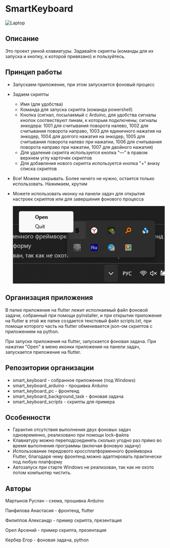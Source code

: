 # SmartKeyboard
<img src="img/laptop.png" width="" alt="Laptop">

## Описание
Это проект умной клавиатуры. Задавайте скрипты (команды для их запуска и кнопку, к которой привязано) и пользуйтесь.
## Принцип работы
- Запускаем приложение, при этом запускается фоновый процесс
- Задаем скрипты
    - Имя (для удобства)
    - Команда для запуска скрипта (команда powershell)
    - Кнопка (сигнал, посылаемый с Arduino, для удобства сигналы кнопок соотвествуют пинам, к которым подключены; сигналы энкодера: 1001 для считывания поворота налево, 1002 для считывания поворота направо, 1003 для единичного нажатия на энкодер, 1004 для долгого нажатия на энкодер, 1005 для считывания поворота налево при нажатии, 1006 для считывания поворота направо при нажатии, 1007 для двойного нажатия)
    - Для удаления скрипта используется кнопка "—" в правом верхнем углу карточек скриптов
    - Для добавления нового скрипта используется кнопка "+" внизу списка скриптов
- Все! Можем закрывать. Более ничего не нужно, остается только использовать. Нажимаем, крутим
- Можете использовать иконку на панели задач для открытия настроек скриптов или для завершения фонового процесса

    <img src="img/stray.png" width="" alt="stray">

## Организация приложения
В папке приложения на flutter лежит исполнаемый файл фоновой задачи, собранный при помощи pyinstaller, и при открытии приложения на flutter в этой же папке создается текстовый файл scripts.txt, при помощи которого часть на flutter обменивается json-ом скриптов с приложением на python.

При запуске приложения на flutter, запускается фоновая задача. При нажатии "Open" в меню иконки приложения на панели задач, запускается приложение на flutter.
## Репозитории организации
- smart_keyboard - собранное приложение (под Windows)
- smart_keyboard_arduino - прошивка Arduino
- smart_keyboard_pc - фронтенд
- smart_keyboard_background_task - фоновая задача
- smart_keyboard_scripts - скрипты для примера
## Особенности
- Гарантия отсутствия выполнения двух фоновых задач одновременно, реализовано при помощи lock-файла
- Клавиатуру можно переподсоединять сколько угодно раз прямо во время выполнения программы (включая фоновую задачу)
- Использование передового кроссплатформенного фреймворка Flutter, благодаря чему фронтенд можно адаптировать практически под любую платформу
- Автозапуск при старте Windows не реализован, так как не охото потом компьютер чистить.
## Авторы
Мартынов Руслан - схема, прошивка Arduino

Панфилова Анастасия - фронтенд, flutter

Филиппов Александр - пример скрипта, презентация

Орел Арсений - пример скрипта, презентация

Кербер Егор - фоновая задача, python

